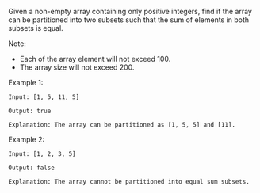Given a non-empty array containing only positive integers, find if the array can be partitioned into two subsets such that the sum of elements in both subsets is equal.

Note:

* Each of the array element will not exceed 100.
* The array size will not exceed 200.

Example 1:

~~~
Input: [1, 5, 11, 5]

Output: true

Explanation: The array can be partitioned as [1, 5, 5] and [11].
~~~

Example 2:

~~~
Input: [1, 2, 3, 5]

Output: false

Explanation: The array cannot be partitioned into equal sum subsets.
~~~
